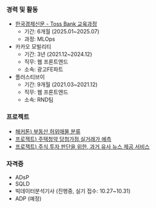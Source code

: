 ### 경력 및 활동
- [한국경제신문 - Toss Bank 교육과정](https://hktossbank.com/)
  - 기간: 6개월 (2025.01~2025.07)
  - 과정: MLOps
- 카카오 모빌리티
  - 기간: 3년 (2021.12~2024.12)
  - 직무: 웹 프론트엔드
  - 소속: 광고FE파트
- 플러스티브이
  - 기간: 9개월 (2021.03~2021.12)
  - 직무: 웹 프론트엔드
  - 소속: RND팀
 
### 프로젝트
- [해커톤) 부동산 허위매물 분류](https://github.com/choikwangil95/ML_Hackerton)
- [프로젝트) 주택청약 당첨가점,실거래가 예측](https://github.com/choikwangil95/HKToss-MLOps-Proejct)
- [프로젝트) 주식 투자 판단을 위한, 과거 유사 뉴스 제공 서비스](https://github.com/choikwangil95/HKToss-MLOps-Project-Final)

### 자격증
- ADsP
- SQLD
- 빅데이터분석기사 (진행중, 실기 접수: 10.27~10.31)
- ADP (예정)
